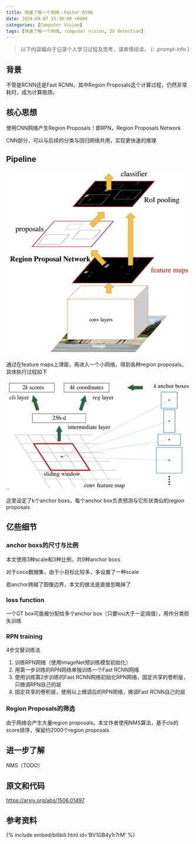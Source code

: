 ```yaml
---
title: 快速了解一个网络：Faster RCNN
date: 2024-09-07 15:30:00 +0800
categories: [Computer Vision]
tags: [快速了解一个网络, computer vision, 2d detection]
---
```


> 以下内容偏向于记录个人学习过程及思考，请审慎阅读。
{: .prompt-info }

## 背景

不管是RCNN还是Fast RCNN，其中Region Proposals这个计算过程，仍然非常耗时，成为计算瓶颈。

## 核心思想

使用CNN网络产生Region Proposals！即RPN，Region Proposals Network

CNN部分，可以与后续的分类与回归网络共用，实现更快速的推理

## Pipeline

![faster-rcnn-pipeline](assets/img/faster-rcnn-pipeline.png)

通过在feature maps上滑窗，再进入一个小网络，得到各种region proposals。具体执行过程如下

![region-proposals-network-pipeline](assets/img/region-proposals-network-pipeline.png)

这里设定了k个anchor boxs，每个anchor box负责预测与它形状类似的region proposals

## 亿些细节

### anchor boxs的尺寸与比例

本文使用3种scale和3种比例，共9种anchor boxs

对于coco数据集，由于小目标比较多，多设置了一种scale

若anchor跨越了图像边界，本文的做法是直接忽略掉了

### loss function

一个GT box可能被分配给多个anchor box（只要iou大于一定阈值），用作分类损失训练

### RPN training

4步交替训练法

1. 训练RPN网络（使用ImageNet预训练模型初始化）
2. 用第一步训练的RPN网络单独训练一个Fast RCNN网络
3. 使用训练第2步训练的Fast RCNN网络初始化RPN网络，固定共享的卷积层，只微调RPN自己的层
4. 固定共享的卷积层，使用以上微调后的RPN网络，微调Fast RCNN自己的层

### Region Proposals的筛选

由于网络会产生大量region proposals。本文作者使用NMS算法，基于cls的score排序，保留约2000个region proposals

## 进一步了解

NMS（TODO）

## 原文和代码

<https://arxiv.org/abs/1506.01497>

## 参考资料

{% include embed/bilibili.html id='BV1GB4y1r7rM' %}